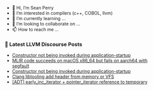 - 👋 Hi, I’m Sean Perry
- 👀 I’m interested in compilers (c++, COBOL, llvm)
- 🌱 I’m currently learning ...
- 💞️ I’m looking to collaborate on ...
- 📫 How to reach me ...

<!---
s66perry/s66perry is a ✨ special ✨ repository because its `README.md` (this file) appears on your GitHub profile.
You can click the Preview link to take a look at your changes.
--->
### 📕 Latest LLVM Discourse Posts

<!-- DISCOURSE-LLVM:START -->
- [Constructor not being invoked during application-startup](https://discourse.llvm.org/t/constructor-not-being-invoked-during-application-startup/78537#post_2)
- [MLIR code succeeds on macOS x86_64 but fails on aarch64 with segfault](https://discourse.llvm.org/t/mlir-code-succeeds-on-macos-x86-64-but-fails-on-aarch64-with-segfault/78521#post_3)
- [Constructor not being invoked during application-startup](https://discourse.llvm.org/t/constructor-not-being-invoked-during-application-startup/78537#post_1)
- [Clang libtooling add header from memory or VFS](https://discourse.llvm.org/t/clang-libtooling-add-header-from-memory-or-vfs/78500#post_2)
- [[ADT] early_inc_iterator + pointer_iterator reference to temporary](https://discourse.llvm.org/t/adt-early-inc-iterator-pointer-iterator-reference-to-temporary/77996#post_3)
<!-- DISCOURSE-LLVM:END -->
